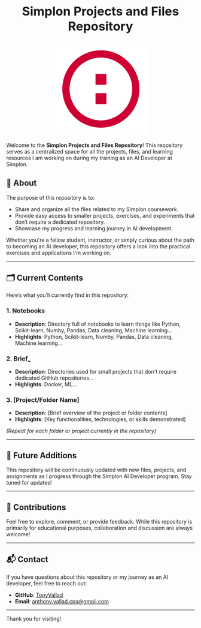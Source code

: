 ### **<h1 align="center">Simplon Projects and Files Repository</h1>**

<p align="center">
  <img src="static/logo.png" alt="Simplon" width="250">
</p>

Welcome to the **Simplon Projects and Files Repository**! This repository serves as a centralized space for all the projects, files, and learning resources I am working on during my training as an AI Developer at Simplon.

## 📖 About

The purpose of this repository is to:
- Share and organize all the files related to my Simplon coursework.
- Provide easy access to smaller projects, exercises, and experiments that don’t require a dedicated repository.
- Showcase my progress and learning journey in AI development.

Whether you're a fellow student, instructor, or simply curious about the path to becoming an AI developer, this repository offers a look into the practical exercises and applications I'm working on.

---

## 🗂️ Current Contents

Here’s what you’ll currently find in this repository:

### 1. **Notebooks**
   - **Description**: Directory full of notebooks to learn things like Python, Scikit-learn, Numby, Pandas, Data cleaning, Machine learning...
   - **Highlights**: Python, Scikit-learn, Numby, Pandas, Data cleaning, Machine learning...

### 2. **Brief_**
   - **Description**: Directories used for small projects that don't require dedicated GitHub repositories...
   - **Highlights**: Docker, ML...

### 3. **[Project/Folder Name]**
   - **Description**: [Brief overview of the project or folder contents]
   - **Highlights**: [Key functionalities, technologies, or skills demonstrated]

*(Repeat for each folder or project currently in the repository)*

---

## 🚀 Future Additions

This repository will be continuously updated with new files, projects, and assignments as I progress through the Simplon AI Developer program. Stay tuned for updates!

---

## 🤝 Contributions

Feel free to explore, comment, or provide feedback. While this repository is primarily for educational purposes, collaboration and discussion are always welcome!

---

## 📬 Contact

If you have questions about this repository or my journey as an AI developer, feel free to reach out:
- **GitHub**: [TonyVallad](https://github.com/TonyVallad)
- **Email**: anthony.vallad.cps@gmail.com

---

Thank you for visiting!